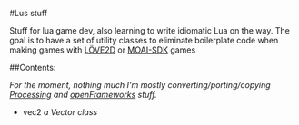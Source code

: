 #Lus stuff

Stuff for lua game dev, also learning to
write idiomatic Lua on the way. The goal is to
have a set of utility classes to eliminate boilerplate
code when making games with [LÖVE2D](http://www.love2d.org) or [MOAI-SDK](http://getmoai.com) games

##Contents:

*For the moment, nothing much I'm mostly
converting/porting/copying [Processing](http://www.processing.org) and
[openFrameworks](http://www.openframeworks.css) stuff.*

  + vec2
    *a Vector class*



